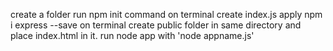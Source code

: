 create a folder 
run npm init command on terminal
create index.js
apply npm i express --save on terminal
create public folder in same directory and place index.html in it.
run node app with 'node appname.js'
